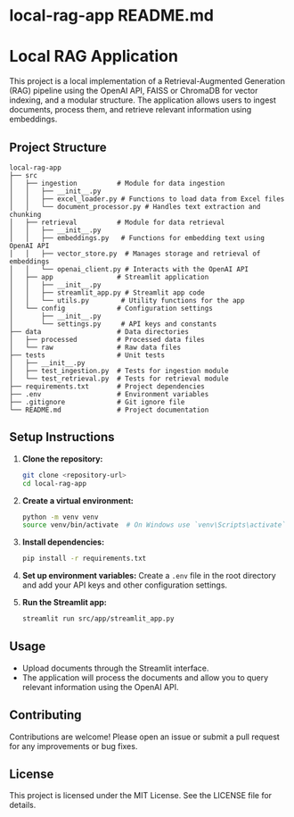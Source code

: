 # local-rag-app README.md

# Local RAG Application

This project is a local implementation of a Retrieval-Augmented Generation (RAG) pipeline using the OpenAI API, FAISS or ChromaDB for vector indexing, and a modular structure. The application allows users to ingest documents, process them, and retrieve relevant information using embeddings.

## Project Structure

```
local-rag-app
├── src
│   ├── ingestion          # Module for data ingestion
│   │   ├── __init__.py
│   │   ├── excel_loader.py # Functions to load data from Excel files
│   │   └── document_processor.py # Handles text extraction and chunking
│   ├── retrieval          # Module for data retrieval
│   │   ├── __init__.py
│   │   ├── embeddings.py   # Functions for embedding text using OpenAI API
│   │   ├── vector_store.py  # Manages storage and retrieval of embeddings
│   │   └── openai_client.py # Interacts with the OpenAI API
│   ├── app                # Streamlit application
│   │   ├── __init__.py
│   │   ├── streamlit_app.py # Streamlit app code
│   │   └── utils.py        # Utility functions for the app
│   └── config             # Configuration settings
│       ├── __init__.py
│       └── settings.py     # API keys and constants
├── data                   # Data directories
│   ├── processed          # Processed data files
│   └── raw                # Raw data files
├── tests                  # Unit tests
│   ├── __init__.py
│   ├── test_ingestion.py  # Tests for ingestion module
│   └── test_retrieval.py  # Tests for retrieval module
├── requirements.txt       # Project dependencies
├── .env                   # Environment variables
├── .gitignore             # Git ignore file
└── README.md              # Project documentation
```

## Setup Instructions

1. **Clone the repository:**
   ```bash
   git clone <repository-url>
   cd local-rag-app
   ```

2. **Create a virtual environment:**
   ```bash
   python -m venv venv
   source venv/bin/activate  # On Windows use `venv\Scripts\activate`
   ```

3. **Install dependencies:**
   ```bash
   pip install -r requirements.txt
   ```

4. **Set up environment variables:**
   Create a `.env` file in the root directory and add your API keys and other configuration settings.

5. **Run the Streamlit app:**
   ```bash
   streamlit run src/app/streamlit_app.py
   ```

## Usage

- Upload documents through the Streamlit interface.
- The application will process the documents and allow you to query relevant information using the OpenAI API.

## Contributing

Contributions are welcome! Please open an issue or submit a pull request for any improvements or bug fixes.

## License

This project is licensed under the MIT License. See the LICENSE file for details.